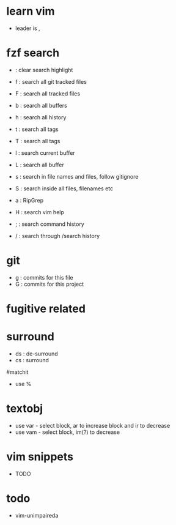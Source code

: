 # learn vim

- leader is ,

# fzf search
- <Leader> <SPACE> : clear search highlight
- <Leader> f : search all git tracked files
- <Leader> F : search all tracked files
- <Leader> b : search all buffers
- <Leader> h : search all history
- <Leader> t : search all tags 
- <Leader> T : search all tags 

- <Leader> l : search current buffer
- <Leader> L : search all buffer

- <Leader> s : search in file names and files, follow gitignore
- <Leader> S : search inside all files, filenames etc
- <Leader> a : RipGrep 

- <Leader> H : search vim help

- <Leader> ; : search command history
- <Leader> / : search through /search history

# git
- <Leader> g : commits for this file
- <Leader> G : commits for this project

# fugitive related

# surround
- ds : de-surround
- cs : surround

#matchit
- use %

# textobj
- use var - select block, ar to increase block and ir to decrease
- use vam - select block, im(?) to decrease

# vim snippets
- TODO

# todo
- vim-unimpaireda


